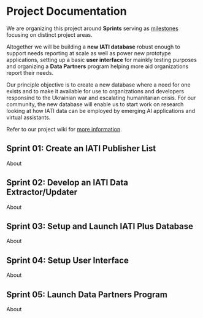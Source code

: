 # Project Documentation

We are organizing this project around **Sprints** serving as [milestones](https://github.com/Humanitarian-AI/IATIPlus/milestones) focusing on distinct project areas.

Altogether we will be building a **new IATI database** robust enough to support needs reporting at scale as well as power new prototype applications, setting up a basic **user interface** for mainkly testing purposes and organizing a **Data Partners** program helping more aid organizations report their needs.

Our principle objective is to create a new database where a need for one exists and to make it available for use to organizations and developers responsind to the Ukrainian war and escalating humanitarian crisis. For our community, the new database will enable us to start work on research looking at how IATI data can be employed by emerging AI applications and virtual assistants.

Refer to our project wiki for [more information](https://github.com/Humanitarian-AI/IATIPlus/wiki/IATI-Plus-Project).

## Sprint 01: Create an IATI Publisher List

About

## Sprint 02: Develop an IATI Data Extractor/Updater

About

## Sprint 03: Setup and Launch IATI Plus Database

About

## Sprint 04: Setup User Interface

About

## Sprint 05: Launch Data Partners Program

About
